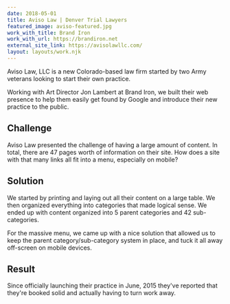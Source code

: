 ```yaml
---
date: 2018-05-01
title: Aviso Law | Denver Trial Lawyers
featured_image: aviso-featured.jpg
work_with_title: Brand Iron
work_with_url: https://brandiron.net
external_site_link: https://avisolawllc.com/
layout: layouts/work.njk
---
```

Aviso Law, LLC is a new Colorado-based law firm started by two Army veterans looking to start their own practice.

Working with Art Director Jon Lambert at Brand Iron, we built their web presence to help them easily get found by Google and introduce their new practice to the public.

## Challenge
Aviso Law presented the challenge of having a large amount of content. In total, there are 47 pages worth of information on their site. How does a site with that many links all fit into a menu, especially on mobile?

## Solution
We started by printing and laying out all their content on a large table. We then organized everything into categories that made logical sense. We ended up with content organized into 5 parent categories and 42 sub-categories.

For the massive menu, we came up with a nice solution that allowed us to keep the parent category/sub-category system in place, and tuck it all away off-screen on mobile devices.

## Result
Since officially launching their practice in June, 2015 they've reported that they're booked solid and actually having to turn work away.

